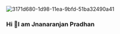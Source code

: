 ![3171d680-1d98-11ea-9bfd-51ba32490a41](https://github.com/jnana027/jnana027/assets/120124430/72f68e21-fbdd-4316-893d-271e5c26f085)
### Hi  👋I am Jnanaranjan Pradhan

<!--
**jnana027/jnana027** is a ✨ _special_ ✨ repository because its `README.md` (this file) appears on your GitHub profile.

Here are some ideas to get you started:

- 🔭 I’m currently working on ...
- 🌱 I’m currently learning ...
- 👯 I’m looking to collaborate on ...
- 🤔 I’m looking for help with ...
- 💬 Ask me about ...
- 📫 How to reach me: ...
- 😄 Pronouns: ...
- ⚡ Fun fact: ...
-->
